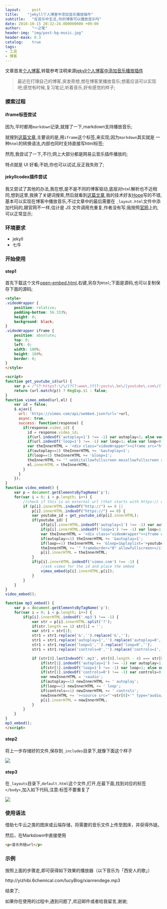 ```yaml
---
layout:     post
title:    "jekyll个人博客中添加音乐播放插件"
subtitle:   "在音乐中生活,你的博客可以播放音乐吗"
date: 2018-10-15 20:32:24.000000000 +09:00
author:     "一之笔"
header-img: "img/post-bg-music.jpg"
header-mask: 0.3
catalog:    true
tags:
- 工具
- 博客
---
```


文章首发[个人博客](https://yizibi.github.io/),转载参考注明来源[jekyll个人博客中添加音乐播放插件](https://yizibi.github.io/2018/10/15/jekyll%E4%B8%AA%E4%BA%BA%E5%8D%9A%E5%AE%A2%E4%B8%AD%E6%B7%BB%E5%8A%A0%E9%9F%B3%E4%B9%90%E6%92%AD%E6%94%BE%E6%8F%92%E4%BB%B6/)

> 最近在打理自己的博客,突发奇想,想在博客里播放音乐;想着应该可以实现吧;感觉有时候,复习笔记,听着音乐,好有感觉的样子;

### 摸索过程

#### iframe标签尝试

因为,平时都用`markdown`记录,就搜了一下,markdown支持播放音乐;

就搜到[这篇文章](https://www.sunyazhou.com/2017/12/27/20171227markdown-audio/),主要说的是,用`iframe`这个标签,来实现;因为`markdown`其实就是 一种`html`的转换语法,内部也同时支持直接写html标签;

然而,我尝试了一下,不行;网上大部分都是网易云音乐插件播放的;

特点就是 UI 好看;不妨,你也可以试试,反正我失败了;

#### jekyllcodex插件尝试
我又尝试了其他的办法,我在想,是不是不同的博客驱动,底层对`html`解析也不近相同,想到这里,我换了关键词搜索,然后就看到[这篇文章](https://leohope.com/%E8%A7%A3%E9%97%AE%E9%A2%98/2018/06/04/music-player/),我的技术好友[Hope](https://leohope.com/)写的不错,基本可以实现在博客中播放音乐,不过文章中的最后需要在 `_layout.html`文件中添加代码的,跟官网不一样,估计是 JS 文件调用充重复,作者没有写;我按照[官网](https://jekyllcodex.org/without-plugin/open-embed/)上的,可以正常显示;

### 环境要求

* jekyll
* 七牛

### 开始使用

#### step1

首先下载这个文件[open-embed.html](https://raw.githubusercontent.com/jhvanderschee/jekyllcodex/gh-pages/_includes/open-embed.html),右键,另存为`Html`;下面是源码,也可以复制保存下面的源码;

```Html
<style>
.videoWrapper {
	position: relative;
	padding-bottom: 56.333%;
	height: 0;
    background: black;
}
.videoWrapper iframe {
	position: absolute;
	top: 0;
	left: 0;
	width: 100%;
	height: 100%;
    border: 0;
}    
</style>

<script>
function get_youtube_id(url) {
    var p = /^(?:https?:\/\/)?(?:www\.)?(?:youtu\.be\/|youtube\.com\/(?:embed\/|v\/|watch\?v=|watch\?.+&v=))((\w|-){11})(?:\S+)?$/;
    return (url.match(p)) ? RegExp.$1 : false;
}
function vimeo_embed(url,el) {
    var id = false;
    $.ajax({
      url: 'https://vimeo.com/api/oembed.json?url='+url,
      async: true,
      success: function(response) {
        if(response.video_id) {
          id = response.video_id;
          if(url.indexOf('autoplay=1') !== -1) var autoplay=1; else var autoplay=0;
          if(url.indexOf('loop=1') !== -1) var loop=1; else var loop=0;
          var theInnerHTML = '<div class="videoWrapper"><iframe src="https://player.vimeo.com/video/'+id+'/?byline=0&title=0&portrait=0';
          if(autoplay==1) theInnerHTML += '&autoplay=1';
          if(loop==1) theInnerHTML += '&loop=1';
          theInnerHTML += '" webkitallowfullscreen mozallowfullscreen allowfullscreen></iframe></div>'; 
          el.innerHTML = theInnerHTML;
        }
      }
    });
}
function video_embed() {
    var p = document.getElementsByTagName('p');
    for(var i = 0; i < p.length; i++) {
        //check if this is an external url (that starts with https:// or http://
        if (p[i].innerHTML.indexOf("http://") == 0 ||
            p[i].innerHTML.indexOf("https://") == 0) {
            var youtube_id = get_youtube_id(p[i].innerHTML);
            if(youtube_id) {
                if(p[i].innerHTML.indexOf('autoplay=1') !== -1) var autoplay=1; else var autoplay=0;
                if(p[i].innerHTML.indexOf('loop=1') !== -1) var loop=1; else var loop=0;
                var theInnerHTML = '<div class="videoWrapper"><iframe width="720" height="420" src="https://www.youtube.com/embed/' + youtube_id + '?rel=0&showinfo=0';
                if(autoplay==1) theInnerHTML += '&autoplay=1';
                if(loop==1) theInnerHTML += '&loop=1&playlist='+youtube_id+'&version=3';
                theInnerHTML += '" frameborder="0" allowfullscreen></iframe></div>';
                p[i].innerHTML = theInnerHTML;
            }
            if(p[i].innerHTML.indexOf('vimeo.com') !== -1) {
                //ask vimeo for the id and place the embed
                vimeo_embed(p[i].innerHTML,p[i]);
            }
        }
    }
}
video_embed();

function mp3_embed() {
    var p = document.getElementsByTagName('p');
    for(var i = 0; i < p.length; i++) {
        if(p[i].innerHTML.indexOf('.mp3') !== -1) {
            var str = p[i].innerHTML.split('?');
            if(str.length == 1) str[1] = '';
            var str1 = str[1];
            str1 = str1.replace('&','').replace('&','');
            str1 = str1.replace('autoplay=1','').replace('autoplay=0','');
            str1 = str1.replace('loop=1','').replace('loop=0','');
            str1 = str1.replace('controls=0','').replace('controls=1','');

            if (str[0].lastIndexOf('.mp3', str[0].length - 4) === str[0].length - 4 && str1.length == 0) {
                if(str[1].indexOf('autoplay=1') !== -1) var autoplay=1; else var autoplay=0;
                if(str[1].indexOf('loop=1') !== -1) var loop=1; else var loop=0;
                if(str[1].indexOf('controls=0') !== -1) var controls=0; else var controls=1;
                var newInnerHTML = '<audio';
                if(autoplay==1) newInnerHTML += ' autoplay';
                if(loop==1) newInnerHTML += ' loop';
                if(controls==1) newInnerHTML += ' controls';
                newInnerHTML += '><source src="'+str[0]+'" type="audio/mpeg">Your browser does not support the audio element.</audio>';
                p[i].innerHTML = newInnerHTML;
            }
        }
    }
}
mp3_embed();
</script>
```

#### step2

将上一步存储好的文件,保存到`_includes`目录下,就像下面这个样子

![](http://yizhibi.6chemical.com/blog_openembed.png?imageMogr2/thumbnail/!70p)

#### step3

在`_layouts`目录下,`default.html`这个文件,打开,在最下面,找到对应的标签`</body>`,加入如下代码,注意:标签不要重复了

![](http://yizhibi.6chemical.com/blog_step3.png-shuiyin?imageMogr2/thumbnail/!70p)


### 使用语法

借助七牛云之类的图床或云端存储，将需要的音乐文件上传至图床，并获得外链。

然后，在Markdown中直接使用

```Html
<p>音乐外链url</p>
```

### 示例
按照上面的步骤走,即可获得如下效果的播放器（以下音乐为「西安人的歌」）

<p>http://yizhibi.6chemical.com/lucyBlog/xianrendege.mp3</p>

结束了;

如果你在使用的过程中,遇到问题了,欢迎邮件或者给我留言,谢谢;
